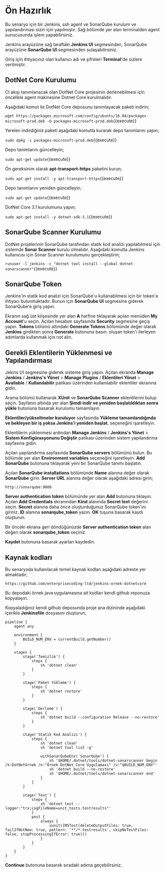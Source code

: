 # Ön Hazırlık

Bu senaryo için bir Jenkins, ssh agent ve SonarQube kurulum ve yapılandırması sizin için yapılmıştır. Sağ bölümde yer alan terminalden agent sunucusunda işlem yapabilirsiniz.

Jenkins arayüzüne sağ taraftaki **Jenkins UI** segmesinden, SonarQube arayüzüne **SonarQube UI** segmesinden sulaşabilirsiniz.

Giriş için ihtiyacınız olan kullanıcı adı ve şifreleri **Terminal**'de sizlere verilmiştir.

## DotNet Core Kurulumu

CI akışı tanımlanacak olan DotNet Core projesinin derlenebilmesi için öncelikle agent makinesine Dotnet Core kurulmalıdır. 

Aşağıdaki komut ile DotNet Core deposunu tanımlayacak paketi indirin;

`wget https://packages.microsoft.com/config/ubuntu/16.04/packages-microsoft-prod.deb -O packages-microsoft-prod.deb`{{execute}}

Yerelen indirdiğiniz paketi aşağıdaki komutla kurarak depo tanımlarını yapın;

`sudo dpkg -i packages-microsoft-prod.deb`{{execute}}

Depo tanımlarını güncelleyin;

`sudo apt-get update`{{execute}}

Ön gereksinim olarak **apt-transport-https** paketini kurun;

`sudo apt-get install -y apt-transport-https`{{execute}}

Depo tanımlarını yeniden güncelleyin;

`sudo apt-get update`{{execute}}

DotNet Core 3.1 kurulumunu yapın;

`sudo apt-get install -y dotnet-sdk-3.1`{{execute}}

## SonarQube Scanner Kurulumu

DotNet projelerinin SonarQube tarafından statik kod analizi yapılabilmesi için sistemde **Sonar Scanner** kurulu olmalıdır. Aşağıdaki komutla Jenkins kullanıcısı için Sonar Scanner kurulumunu gerçekleştirin;

`runuser -l jenkins -c "dotnet tool install --global dotnet-sonarscanner"`{{execute}}

## SonarQube Token

Jenkins'in statik kod analizi için SonarQube'u kullanabilmesi için bir token'a ihtiyacı bulunmaktadır. Bunun için **SonarQube UI** segmesine giderek SonarQube'e giriş yapın.

Ekranın sağ üst köşesinde yer alan **A** harfine tıklayarak açılan menüden **My Account**'u seçin. Açılan hesabım sayfasında **Security** segmesine geçiş yapın. **Tokens** bölümü altındaki **Generate Tokens** bölümünde değer olarak **Jenkins** girdikten sonra **Generate** butonuna basın. oluşan token'ı ilerleyen adımlarda kullanmak için not alın.

## Gerekli Eklentilerin Yüklenmesi ve Yapılandırması

Jekins UI segmesine giderek sisteme giriş yapın. Açılan ekranda **Manage Jenkins** / **Jenkins's Yönet** > **Manage Plugins** / **Eklentileri Yönet** > **Available** / **Kullanılabilir** patikası üzerinden kullanılabilir eklentiler ekranına gidin.

Arama bölümü kullanarak **XUnit** ve **SonarQube Scanner** eklentilerini bulup seçin. Sayfanın altında yer alan **Şimdi indir ve yeniden başlatıldıktan sonra yükle** butonuna basarak kurulumu tamamlayın.

**Eklentiler/yükseltmeler kuruluyor** sayfasında **Yükleme tamamlandığında ve bekleyen bir iş yoksa Jenkins'i yeniden başlat.** seçeneğini işaretleyin.

Eklentilerin yüklenmesi ardından **Manage Jenkins** / **Jenkins's Yönet** > **Sistem Konfigürasyonunu Değiştir** patikası üzerinden sistem yapılandırma sayfasına gidin.

Açılan yapılandırma sayfasında **SonarQube servers** bölümünü bulun. Bu bölümde yer alan **Environment variables** seçeneğini işaretleyin. **Add SonarQube** butonuna tıklayarak yeni bir SonarQube tanımı başlatın. 

Açılan **SonarQube installations** bölümünde **Name** alanına değer olarak **SonarQube** girin. **Server URL** alanına değer olarak aşağıdaki adresi girin;

`http://sonarqube:9000`

**Server authentication token** bölümünde yer alan **Add** butonuna tıklayın. Açılan **Add Credentials** ekranından **Kind** alanında **Secret text** değerini seçin. **Secret** alanına daha önce oluşturduğunuz SonarQube token'ını giriniz. **ID** alanına **sonarqube_token** yazın. **OK** tuşuna basarak kaydı oluşturun.

Bir önceki ekrana geri döndüğünüzde **Server authentication token** alan değeri olarak **sonarqube_token** seçiniz.

**Kaydet** butonuna basarak ayarları kaydedin.

## Kaynak kodları

Bu senaryoda kullanılacak temel kaynak kodları aşağıdaki adreste yer almaktadır;

`https://github.com/enterprisecoding-ltd/jenkins-ornek-dotnetcore`

Bu depodaki örnek java uygulamasına ait kodları kendi github reponuza kopyalayın.

Kopyaladığınız kendi github deposunda proje ana dizininde aşağıdaki içerikle **Jenkinsfile** dosyasını oluşturun;

```
pipeline {
    agent any
    
    environment {
        BUILD_NUM_ENV = currentBuild.getNumber()
    }

    stages {
        stage('Temizlik') { 
            steps {
                sh 'dotnet clean' 
            }
        }
        
        stage('Paket Yükleme') { 
            steps {
                sh 'dotnet restore' 
            }
        }

        stage('Derleme') { 
            steps {
                sh 'dotnet build --configuration Release --no-restore' 
            }
        }

        stage('Statik Kod Analizi') { 
            steps {
                sh 'dotnet clean'
                sh 'dotnet tool list -g'
                
                withSonarQubeEnv('SonarQube') {
                    sh '$HOME/.dotnet/tools/dotnet-sonarscanner begin /k:DotNetOrnek /n:"Örnek DotNet Core Uygulaması" /v:"$BUILD_NUM_ENV"'
                    sh 'dotnet build --no-restore'
                    sh '$HOME/.dotnet/tools/dotnet-sonarscanner end'
                }
            }
        }

        stage('Test') { 
            steps {
                sh 'dotnet test --logger:"trx;LogFileName=unit_tests.testresults"' 
            }
            post {
                always {
                    xunit([MSTest(deleteOutputFiles: true, failIfNotNew: true, pattern: '**/*.testresults', skipNoTestFiles: false, stopProcessingIfError: true)])
                }
            }
        }
    }
}
```

**Continue** butonuna basarak sıradaki adıma geçebilirsiniz.
